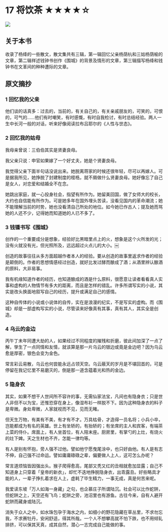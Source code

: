 # 17 将饮茶 ★★★★☆

![](17%20%E5%B0%86%E9%A5%AE%E8%8C%B6%20%E2%98%85%E2%98%85%E2%98%85%E2%98%85%E2%98%86/6031DABE-28A7-4B21-8B29-360080A2AB09.png)

## 关于本书

收录了杨绛的一些散文，散文集共有三辑，第一辑回忆父亲杨荫杭和三姑杨荫榆的文章，第二辑祥述钱钟书创作《围城》的背景及情形的文章，第三辑描写杨绛和钱钟书在文革间的种种遭际的文章。

## 原文摘抄

### 1 回忆我的父亲

他们谈的话真多：过去的，当前的，有关自己的，有关亲戚朋友的，可笑的，可恨的，可气的……他们有时嘲笑，有时感慨，有时自我检讨，有时总结经验。两人一生中长河一般的对话，听来好像阅读拉布吕耶尔的《人性与世态》。

### 2 回忆我的姑母
 
我母亲曾说：三伯伯其实是贤妻良母。

我父亲只说：申官如果嫁了一个好丈夫，她是个贤妻良母。

我觉得父亲下面半句话没说出来。她脱离蒋家的时候还很年轻，尽可以再嫁人。可是据我所见，她挣脱了封建制度的桎梏，就不屑做什么贤妻良母。她好像忘了自己是女人，对恋爱和结婚全不在念。

她跳出家庭，就一心投身社会，指望有所作为。她留美回国，做了女师大的校长，大约也自信能有所作为。可是她多年在国外埋头苦读，没看见国内的革命潮流；她不能理解当前的时势，她也没看清自己所处的地位。如今她已作古人；提及她而骂她的人还不少，记得她而知道她的人已不多了。
 
### 3 钱锺书写《围城》
 
创作的一个重要成分是想象，经验好比黑暗里点上的火，想象是这个火所发的光；没有火就没有光，但光照所及，远远超过火点儿的大小。￼

创造的故事往往从多方面超越作者本人的经验。要从创造的故事里返求作者的经验是颠倒的。作者的思想情感经过创造，就好比发过酵而酿成了酒；从酒里辨认酿酒的原料，大非易事。

我有机缘知道作者的经历，也知道酿成的酒是什么原料，很愿意让读者看看真人实事和虚构的人物情节有多大的距离，而且是怎样的错乱。许多所谓写实的小说，其实是改头换面地叙写自己的经历，提升或满足自己的感情。

这种自传体的小说或小说体的自传，实在是浪漫的纪实，不是写实的虚构。而《围城》却是一部虚构写实的小说，尽管读来好像真有其事，真有其人，其实全是创造。
 
### 4 乌云的金边
 
丙午丁未年同遭大劫的人，如果经过不同程度的摧残和折磨，彼此间加深了一点了解，孳生了一点同情和友情，就该算是那一片乌云的银边或竟是金边吧？因为乌云愈是厚密，银色会变为金色。

常言彩云易散，乌云也何尝能永远占领天空。乌云蔽天的岁月是不堪回首的，可是停留在我记忆里不易磨灭的，倒是那一道含蕴着光和热的金边。
 
### 5 隐身衣
 
其实，如果不想干人世间所不容许的事，无需仙家法宝，凡间也有隐身衣；只是世人非但不以为宝，还惟恐穿在身上，像湿布衫一样脱不下。因为这种隐身衣的料子是卑微。身处卑微，人家就视而不见，见而无睹。
 
但天生万物，有美有不美，有才有不才。万具枯骨，才造得一员名将；小兵小卒，岂能都成为有名的英雄。世上有坐轿的，有抬轿的；有坐席的主人和宾客，有端茶上菜的侍仆。席面上，有人坐首位，有人陪末座。厨房里，有掌勺的上灶，有烧火的灶下婢。天之生材也不齐，怎能一律均等。
 
有人是别有怀抱，旁人强不过他。譬如他宁愿曳尾涂中，也只好由他。有人是有志不伸，自己强不过命运。譬如庸庸碌碌之辈，偏要做人上人，这可怎么办呢？

常言道烦恼皆因强出头。猴子爬得愈高，尾部又秃又红的丑相就愈加显露；自己不知道身上只穿着「皇帝的新衣」，却忙不迭地挣脱隐身衣，出乖露丑。好些略具才能的人，一辈子挣扎着求在人上，虚耗了毕生精力，一事无成，真是何苦来呢。
 
我爱读东坡「万人如海一身藏」之句，也企慕庄子所谓陆沉。社会可以比作蛇阱，但蛇阱之上，天空还有飞鸟；蛇阱之旁，池沼里也有游鱼。古往今来，自有人避开蛇阱而藏身或陆沉。

消失于众人之中，如水珠包孕于海水之内，如细小的野花隐藏在草丛里，不求勿忘我，不求赛牡丹，安闲舒适，得其所哉。一个人不想攀高就不怕下跌，也不用倾轧排挤，可以保其天真，成其自然，潜心一志完成自己能做的事。